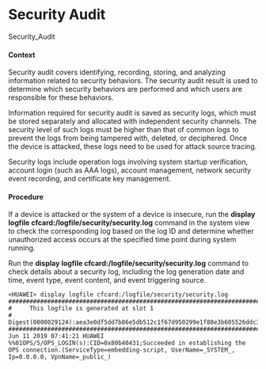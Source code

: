 Security Audit
==============

Security_Audit

#### Context

Security audit covers identifying, recording, storing, and analyzing information related to security behaviors. The security audit result is used to determine which security behaviors are performed and which users are responsible for these behaviors.

Information required for security audit is saved as security logs, which must be stored separately and allocated with independent security channels. The security level of such logs must be higher than that of common logs to prevent the logs from being tampered with, deleted, or deciphered. Once the device is attacked, these logs need to be used for attack source tracing.

Security logs include operation logs involving system startup verification, account login (such as AAA logs), account management, network security event recording, and certificate key management.


#### Procedure

If a device is attacked or the system of a device is insecure, run the **display logfile cfcard:/logfile/security/security.log** command in the system view to check the corresponding log based on the log ID and determine whether unauthorized access occurs at the specified time point during system running.


Run the **display logfile cfcard:/logfile/security/security.log** command to check details about a security log, including the log generation date and time, event type, event content, and event triggering source.

```
<HUAWEI> display logfile cfcard:/logfile/security/security.log
###############################################################################
#     This logfile is generated at slot 1
#     Digest(0000029124):aea3e0df5dd7b86e5db512c1f67d950299e1f88e3b605526ddc3bcc2c50acac4                
###############################################################################
Jun 11 2019 07:41:21 HUAWEI %%01OPS/5/OPS_LOGIN(s):CID=0x80b40431;Succeeded in establishing the OPS connection.(ServiceType=embedding-script, UserName=_SYSTEM_, Ip=0.0.0.0, VpnName=_public_)
```
